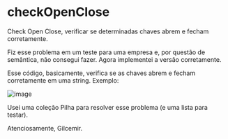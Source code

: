 # checkOpenClose
Check Open Close, verificar se determinadas chaves abrem e fecham corretamente. 

Fiz esse problema em um teste para uma empresa e, por questão de semântica, não consegui fazer.
Agora implementei a versão corretamente.

Esse código, basicamente, verifica se as chaves abrem e fecham corretamente em uma string.
Exemplo:

![image](https://user-images.githubusercontent.com/13381870/151962431-cd57c994-ded1-439b-b795-ea9b296dcb43.png)

Usei uma coleção Pilha para resolver esse problema (e uma lista para testar).

Atenciosamente,
Gilcemir.
